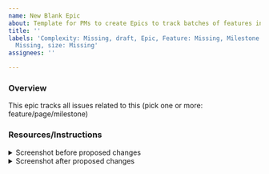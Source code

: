 ```yaml
---
name: New Blank Epic
about: Template for PMs to create Epics to track batches of features in a milestone
title: ''
labels: 'Complexity: Missing, draft, Epic, Feature: Missing, Milestone: Missing, Role:
  Missing, size: Missing'
assignees: ''

---
```


### Overview

This epic tracks all issues related to this (pick one or more: feature/page/milestone)

### Resources/Instructions

<details><summary>Screenshot before proposed changes</summary>
<p>
[insert screenshot here]
</p>
</details>

<details><summary>Screenshot after proposed changes</summary>
<p>
[insert screenshot here]
</p>
</details>
